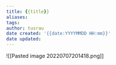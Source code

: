 ```yaml
---
title: {{title}}
aliases: 
tags:
author: tusrau
date created: '{{date:YYYYMMDD HH:mm}}'
date updated: 
---
```



![[Pasted image 20220707201418.png]]